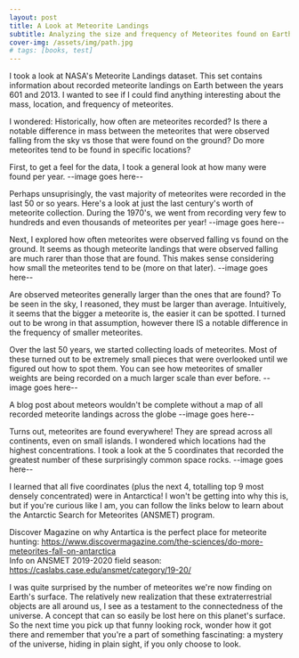 ```yaml
---
layout: post
title: A Look at Meteorite Landings
subtitle: Analyzing the size and frequency of Meteorites found on Earth
cover-img: /assets/img/path.jpg
# tags: [books, test]
---
```


I took a look at NASA's Meteorite Landings dataset. This set contains information about recorded meteorite landings on Earth between the years 601 and 2013. I wanted to see if I could find anything interesting about the mass, location, and frequency of meteorites.

I wondered:
Historically, how often are meteorites recorded?
Is there a notable difference in mass between the meteorites that were observed falling from the sky vs those that were found on the ground?
Do more meteorites tend to be found in specific locations?

First, to get a feel for the data, I took a general look at how many were found per year.
--image goes here--

Perhaps unsuprisingly, the vast majority of meteorites were recorded in the last 50 or so years. Here's a look at just the last century's worth of meteorite collection. During the 1970's, we went from recording very few to hundreds and even thousands of meteorites per year!
--image goes here--

Next, I explored how often meteorites were observed falling vs found on the ground. It seems as though meteorite landings that were observed falling are much rarer than those that are found. This makes sense considering how small the meteorites tend to be (more on that later).
--image goes here--

Are observed meteorites generally larger than the ones that are found? To be seen in the sky, I reasoned, they must be larger than average. Intuitively, it seems that the bigger a meteorite is, the easier it can be spotted. I turned out to be wrong in that assumption, however there IS a notable difference in the frequency of smaller meteorites.

Over the last 50 years, we started collecting loads of meteorites. Most of these turned out to be extremely small pieces that were overlooked until we figured out how to spot them. You can see how meteorites of smaller weights are being recorded on a much larger scale than ever before.
--image goes here--

A blog post about meteors wouldn't be complete without a map of all recorded meteorite landings across the globe
--image goes here--

Turns out, meteorites are found everywhere! They are spread across all continents, even on small islands. I wondered which locations had the highest concentrations. I took a look at the 5 coordinates that recorded the greatest number of these surprisingly common space rocks.
--image goes here--

I learned that all five coordinates (plus the next 4, totalling top 9 most densely concentrated) were in Antarctica! I won't be getting into why this is, but if you're curious like I am, you can follow the links below to learn about the Antarctic Search for Meteorites (ANSMET) program. 

Discover Magazine on why Antartica is the perfect place for meteorite hunting:
https://www.discovermagazine.com/the-sciences/do-more-meteorites-fall-on-antarctica       
Info on ANSMET 2019-2020 field season:
https://caslabs.case.edu/ansmet/category/19-20/

I was quite surprised by the number of meteorites we're now finding on Earth's surface. The relatively new realization that these extraterrestrial objects are all around us, I see as a testament to the connectedness of the universe. A concept that can so easily be lost here on this planet's surface. So the next time you pick up that funny looking rock, wonder how it got there and remember that you're a part of something fascinating: a mystery of the universe, hiding in plain sight, if you only choose to look.




